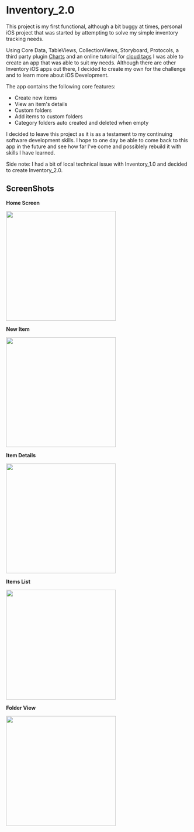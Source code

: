 # Inventory_2.0

This project is my first functional, although a bit buggy at times, personal iOS project that was started by attempting to solve my simple inventory tracking needs.

Using Core Data, TableViews, CollectionViews, Storyboard, Protocols, a third party plugin [Charts](https://github.com/danielgindi/Charts) and an online tutorial for [cloud tags](https://iostutorialjunction.com/2017/10/create-tag-clouds-view-in-swift-tutorial.html) I was able to create an app that was able to suit my needs. Although there are other Inventory iOS apps out there, I decided to create my own for the challenge and to learn more about iOS Development. 

The app contains the following core features:
* Create new items
* View an item's details
* Custom folders
* Add items to custom folders
* Category folders auto created and deleted when empty

I decided to leave this project as it is as a testament to my continuing software development skills. I hope to one day be able to come back to this app in the future and see how far I've come and possiblely rebuild it with skills I have learned.

Side note: I had a bit of local technical issue with Inventory_1.0 and decided to create Inventory_2.0.

## ScreenShots

**Home Screen**

<img src="https://github.com/DuranAdrian/Inventory_2.0/blob/master/Inventory_2.0/Screenshots/Home_Screen.png" width="300">

**New Item**

<img src="https://github.com/DuranAdrian/Inventory_2.0/blob/master/Inventory_2.0/Screenshots/Add_New_Item.png" width="300">

**Item Details**

<img src="https://github.com/DuranAdrian/Inventory_2.0/blob/master/Inventory_2.0/Screenshots/Item_Details.png" width="300">

**Items List**

<img src="https://github.com/DuranAdrian/Inventory_2.0/blob/master/Inventory_2.0/Screenshots/Item_List.png" width="300">

**Folder View**

<img src="https://github.com/DuranAdrian/Inventory_2.0/blob/master/Inventory_2.0/Screenshots/Category_Folders.png" width="300">
